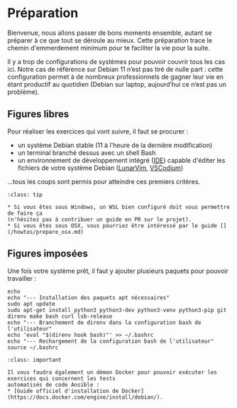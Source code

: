 # Préparation

Bienvenue, nous allons passer de bons moments ensemble, autant se préparer à ce que tout
se déroule au mieux. Cette préparation trace le chemin d'emmerdement minimum pour te faciliter la vie
pour la suite.

Il y a trop de configurations de systèmes pour pouvoir couvrir tous les cas ici. Notre cas de 
référence sur Debian 11 n’est pas tiré de nulle part : cette configuration permet à de 
nombreux professionnels de gagner leur vie en étant productif au quotidien (Debian sur laptop, 
aujourd’hui ce n’est pas un problème).

## Figures libres

Pour réaliser les exercices qui vont suivre, il faut se procurer :

* un système Debian stable (11 à l'heure de la dernière modification)
* un terminal branché dessus avec un shell Bash
* un environnement de développement intégré ([IDE](https://fr.wikipedia.org/wiki/Environnement_de_d%C3%A9veloppement))
capable d'éditer les fichiers de votre système Debian ([LunarVim](https://www.lunarvim.org/docs/installation), [VSCodium](https://vscodium.com/#install))

...tous les coups sont permis pour atteindre ces premiers critères.

```{admonition} Nota Bene
:class: tip

* Si vous êtes sous Windows, un WSL bien configuré doit vous permettre de faire ça 
(n'hésitez pas à contribuer un guide en PR sur le projet).
* Si vous êtes sous OSX, vous pourriez être intéressé par le guide [](/howtos/prepare_osx.md)
```

## Figures imposées

Une fois votre système prêt, il faut y ajouter plusieurs paquets pour pouvoir travailler :

```
echo
echo "--- Installation des paquets apt nécessaires"
sudo apt update 
sudo apt-get install python3 python3-dev python3-venv python3-pip git direnv make bash curl lsb-release
echo "--- Branchement de direnv dans la configuration bash de l'utilisateur"
echo 'eval "$(direnv hook bash)"' >> ~/.bashrc
echo "--- Rechargement de la configuration bash de l'utilisateur"
source ~/.bashrc
```

```{admonition} Note
:class: important

Il vous faudra également un démon Docker pour pouvoir exécuter les exercices qui concernent les tests
automatisés de code Ansible : 
* [Guide officiel d'installation de Docker](https://docs.docker.com/engine/install/debian/).
```

